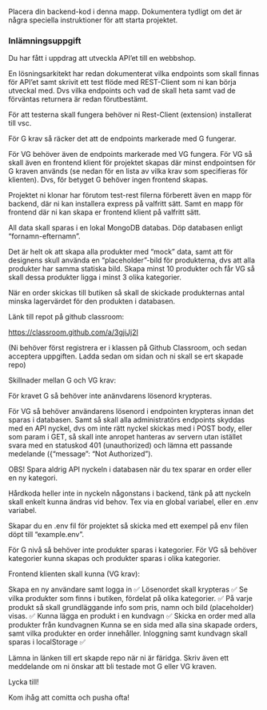 Placera din backend-kod i denna mapp.
Dokumentera tydligt om det är några speciella instruktioner för att starta projektet.

### Inlämningsuppgift
Du har fått i uppdrag att utveckla API’et till en webbshop.

En lösningsarkitekt har redan dokumenterat vilka endpoints som skall finnas för API’et samt skrivit ett test flöde med REST-Client som ni kan börja utveckal med. Dvs vilka endpoints och vad de skall heta samt vad de förväntas returnera är redan förutbestämt. 

För att testerna skall fungera behöver ni Rest-Client (extension) installerat till vsc.

För G krav så räcker det att de endpoints markerade med G fungerar. 

För VG behöver även de endpoints markerade med VG fungera. För VG så skall även en frontend klient för projektet skapas där minst endpointsen för G kraven används (se nedan för en lista av vilka krav som specifieras för klienten). 
Dvs, för betyget G behöver ingen frontend skapas.

Projektet ni klonar har förutom test-rest filerna förberett även en mapp för backend, där ni kan installera express på valfritt sätt. Samt en mapp för frontend där ni kan skapa er frontend klient på valfritt sätt. 

All data skall sparas i en lokal MongoDB databas. Döp databasen enligt “fornamn-efternamn”.

Det är helt ok att skapa alla produkter med “mock” data, samt att för designens skull använda en “placeholder”-bild för produkterna, dvs att alla produkter har samma statiska bild. Skapa minst 10 produkter och får VG så skall dessa produkter ligga i minst 3 olika kategorier.

När en order skickas till butiken så skall de skickade produkternas antal minska lagervärdet för den produkten i databasen.

Länk till repot på github classroom:

https://classroom.github.com/a/3gjiJj2I

(Ni behöver först registrera er i klassen på Github Classroom, och sedan acceptera uppgiften. Ladda sedan om sidan och ni skall se ert skapade repo)

 

Skillnader mellan G och VG krav:

För kravet G så behöver inte anänvdarens lösenord krypteras. 

För VG så behöver användarens lösenord i endpointen krypteras innan det sparas i databasen. Samt så skall alla administratörs endpoints skyddas med en API nyckel, dvs om inte rätt nyckel skickas med i POST body, eller som param i GET, så skall inte anropet hanteras av servern utan istället svara med en statuskod 401 (unauthorized) och lämna ett passande medelande ({“message”: “Not Authorized”). 

 

OBS! Spara aldrig API nyckeln i databasen när du tex sparar en order eller en ny kategori.

Hårdkoda heller inte in nyckeln någonstans i backend, tänk på att nyckeln skall enkelt kunna ändras vid behov. Tex via en global variabel, eller en .env variabel.

Skapar du en .env fil för projektet så skicka med ett exempel på env filen döpt till “example.env”.

För G nivå så behöver inte produkter sparas i kategorier. För VG så behöver kategorier kunna skapas och produkter sparas i olika kategorier.

 

Frontend klienten skall kunna (VG krav):

Skapa en ny användare samt logga in ✅
Lösenordet skall krypteras ✅
Se vilka produkter som finns i butiken, fördelat på olika kategorier. ✅
På varje produkt så skall grundläggande info som pris, namn och bild (placeholder) visas. ✅
Kunna lägga en produkt i en kundvagn ✅
Skicka en order med alla produkter från kundvagnen
Kunna se en sida med alla sina skapade orders, samt vilka produkter en order innehåller.
Inloggning samt kundvagn skall sparas i localStorage ✅

Lämna in länken till ert skapde repo när ni är färidga. Skriv även ett meddelande om ni önskar att bli testade mot G eller VG kraven.

Lycka till!

Kom ihåg att comitta och pusha ofta!